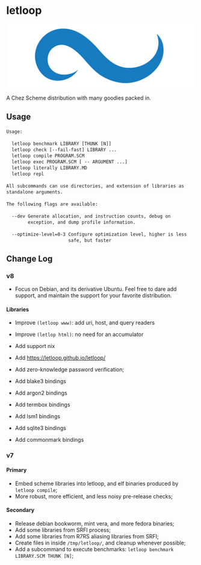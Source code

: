 # letloop

<div align=center>
  <img src="https://raw.githubusercontent.com/letloop/letloop/main/letloop-wave-wide.png" />
</div>

A Chez Scheme distribution with many goodies packed in.

## Usage

```
Usage:

  letloop benchmark LIBRARY [THUNK [N]]
  letloop check [--fail-fast] LIBRARY ...
  letloop compile PROGRAM.SCM
  letloop exec PROGRAM.SCM [ -- ARGUMENT ...]
  letloop literally LIBRARY.MD
  letloop repl

All subcommands can use directories, and extension of libraries as
standalone arguments.

The following flags are available:

  --dev Generate allocation, and instruction counts, debug on
        exception, and dump profile information.

  --optimize-level=0-3 Configure optimization level, higher is less
                       safe, but faster
```

## Change Log

### v8

- Focus on Debian, and its derivative Ubuntu. Feel free to dare add
  support, and maintain the support for your favorite distribution.

#### Libraries

- Improve `(letloop www)`: add uri, host, and query readers
- Improve `(letlop html)`: no need for an accumulator

- Add support nix
- Add https://letloop.github.io/letloop/
- Add zero-knowledge password verification;
- Add blake3 bindings
- Add argon2 bindings
- Add termbox bindings
- Add lsm1 bindings
- Add sqlite3 bindings
- Add commonmark bindings

### v7

#### Primary

- Embed scheme libraries into letloop, and elf binaries produced by
  `letloop compile`;
- More robust, more efficient, and less noisy pre-release checks;

#### Secondary

- Release debian bookworm, mint vera, and more fedora binaries;
- Add some libraries from SRFI process;
- Add some libraries from R7RS aliasing libraries from SRFI;
- Create files in inside `/tmp/letloop/`, and cleanup whenever possible;
- Add a subcommand to execute benchmarks: `letloop benchmark
  LIBRARY.SCM THUNK [N]`;
